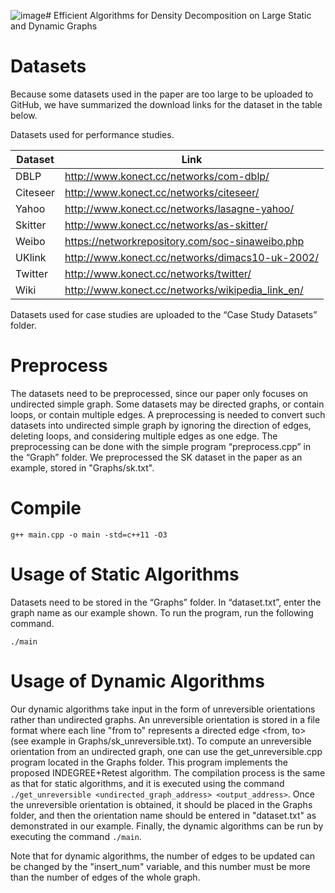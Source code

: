 ![image](https://github.com/Flydragonet/Density_Decomposition_Computation/assets/104469258/87b99a68-c17e-49e3-9561-3573c602f452)# Efficient Algorithms for Density Decomposition on Large Static and Dynamic Graphs

# Datasets

Because some datasets used in the paper are too large to be uploaded to GitHub, we have summarized the download links for the dataset in the table below.

Datasets used for performance studies.

| Dataset | Link |
| --- | --- |
| DBLP | http://www.konect.cc/networks/com-dblp/ |
| Citeseer | http://www.konect.cc/networks/citeseer/ |
| Yahoo | http://www.konect.cc/networks/lasagne-yahoo/ |
| Skitter | http://www.konect.cc/networks/as-skitter/ |
| Weibo | https://networkrepository.com/soc-sinaweibo.php |
| UKlink | http://www.konect.cc/networks/dimacs10-uk-2002/ |
| Twitter | http://www.konect.cc/networks/twitter/ |
| Wiki | http://www.konect.cc/networks/wikipedia_link_en/ |

Datasets used for case studies are uploaded to the “Case Study Datasets” folder. 

# Preprocess

The datasets need to be preprocessed, since our paper only focuses on undirected simple graph. Some datasets may be directed graphs, or contain loops, or contain multiple edges. A preprocessing is needed to convert such datasets into undirected simple graph by ignoring the direction of edges, deleting loops, and considering multiple edges as one edge. The preprocessing can be done with the simple program “preprocess.cpp” in the “Graph” folder. We preprocessed the SK dataset in the paper as an example, stored in "Graphs/sk.txt".

# Compile

```
g++ main.cpp -o main -std=c++11 -O3
```

# Usage of Static Algorithms

Datasets need to be stored in the “Graphs” folder. In “dataset.txt”, enter the graph name as our example shown. To run the program, run the following command. 

```
./main
```

# Usage of Dynamic Algorithms

Our dynamic algorithms take input in the form of unreversible orientations rather than undirected graphs. An unreversible orientation is stored in a file format where each line "from to" represents a directed edge <from, to> (see example in Graphs/sk_unreversible.txt). To compute an unreversible orientation from an undirected graph, one can use the get_unreversible.cpp program located in the Graphs folder. This program implements the proposed INDEGREE+Retest algorithm. The compilation process is the same as that for static algorithms, and it is executed using the command ``./get_unreversible <undirected_graph_address> <output_address>``. Once the unreversible orientation is obtained, it should be placed in the Graphs folder, and then the orientation name should be entered in "dataset.txt" as demonstrated in our example. Finally, the dynamic algorithms can be run by executing the command ``./main``.

Note that for dynamic algorithms, the number of edges to be updated can be changed by the "insert_num" variable, and this number must be more than the number of edges of the whole graph. 
